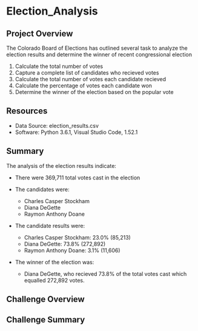 # Election_Analysis

## Project Overview
The Colorado Board of Elections has outlined several task to analyze the election results and determine the winner of recent congressional election

1. Calculate the total number of votes
2. Capture a complete list of candidates who recieved votes
3. Calculate the total number of votes each candidate recieved
4. Calculate the percentage of votes each candidate won
5. Determine the winner of the election based on the popular vote

## Resources
- Data Source: election_results.csv
- Software: Python 3.6.1, Visual Studio Code, 1.52.1

## Summary
The analysis of the election results indicate:
- There were 369,711 total votes cast in the election

- The candidates were: 
  - Charles Casper Stockham
  - Diana DeGette
  - Raymon Anthony Doane
  
- The candidate results were:
  - Charles Casper Stockham: 23.0% (85,213)
  - Diana DeGette: 73.8% (272,892)
  - Raymon Anthony Doane: 3.1% (11,606)
  
- The winner of the election was:
  - Diana DeGette, who recieved 73.8% of the total votes cast which equalled 272,892 votes. 

## Challenge Overview
## Challenge Summary
